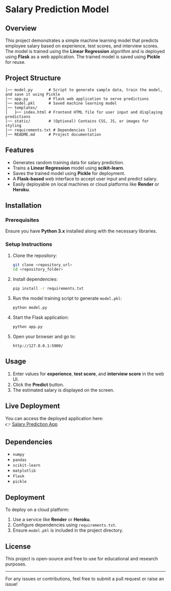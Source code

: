 # Salary Prediction Model

## Overview
This project demonstrates a simple machine learning model that predicts employee salary based on experience, test scores, and interview scores. The model is trained using the **Linear Regression** algorithm and is deployed using **Flask** as a web application. The trained model is saved using **Pickle** for reuse.

## Project Structure
```
│── model.py       # Script to generate sample data, train the model, and save it using Pickle
│── app.py         # Flask web application to serve predictions
│── model.pkl      # Saved machine learning model
│── templates/
│   ├── index.html # Frontend HTML file for user input and displaying predictions
│── static/        # (Optional) Contains CSS, JS, or images for styling
│── requirements.txt # Dependencies list
│── README.md      # Project documentation
```

## Features
- Generates random training data for salary prediction.
- Trains a **Linear Regression** model using **scikit-learn**.
- Saves the trained model using **Pickle** for deployment.
- A **Flask-based** web interface to accept user input and predict salary.
- Easily deployable on local machines or cloud platforms like **Render** or **Heroku**.

## Installation

### Prerequisites
Ensure you have **Python 3.x** installed along with the necessary libraries.

### Setup Instructions
1. Clone the repository:
   ```bash
   git clone <repository_url>
   cd <repository_folder>
   ```
2. Install dependencies:
   ```bash
   pip install -r requirements.txt
   ```
3. Run the model training script to generate `model.pkl`:
   ```bash
   python model.py
   ```
4. Start the Flask application:
   ```bash
   python app.py
   ```
5. Open your browser and go to:
   ```
   http://127.0.0.1:5000/
   ```

## Usage
1. Enter values for **experience**, **test score**, and **interview score** in the web UI.
2. Click the **Predict** button.
3. The estimated salary is displayed on the screen.

## Live Deployment

You can access the deployed application here:  
👉 [Salary Prediction App](https://salary-prediction-deployment.onrender.com)


## Dependencies
- `numpy`
- `pandas`
- `scikit-learn`
- `matplotlib`
- `Flask`
- `pickle`

## Deployment
To deploy on a cloud platform:
1. Use a service like **Render** or **Heroku**.
2. Configure dependencies using `requirements.txt`.
3. Ensure `model.pkl` is included in the project directory.

## License
This project is open-source and free to use for educational and research purposes.

---
For any issues or contributions, feel free to submit a pull request or raise an issue!
